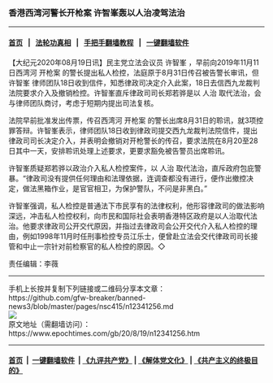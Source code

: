 ### 香港西湾河警长开枪案 许智峯轰以人治凌驾法治
------------------------

#### [首页](https://github.com/gfw-breaker/banned-news3/blob/master/README.md) &nbsp;&nbsp;|&nbsp;&nbsp; [法轮功真相](https://github.com/begood0513/basic/blob/master/README.md)  &nbsp;&nbsp;|&nbsp;&nbsp; [手把手翻墙教程](https://github.com/gfw-breaker/guides/wiki)  &nbsp;&nbsp;|&nbsp;&nbsp; [一键翻墙软件](https://github.com/gfw-breaker/nogfw/blob/master/README.md)  



<div><p>
 【大纪元2020年08月19日讯】民主党立法会议员
 <ok href="https://www.epochtimes.com/gb/tag/%E8%AE%B8%E6%99%BA%E5%B3%AF.html">
  许智峯
 </ok>
 ，早前向2019年11月11日西湾河
 <ok href="https://www.epochtimes.com/gb/tag/%E5%BC%80%E6%9E%AA%E6%A1%88.html">
  开枪案
 </ok>
 的警长提出私人检控，法庭原于8月31日传召被告警长审讯，但
 <ok href="https://www.epochtimes.com/gb/tag/%E8%AE%B8%E6%99%BA%E5%B3%AF.html">
  许智峯
 </ok>
 律师团队18日收到信件，知悉律政司决定介入此案，18日去信西九龙裁判法院要求介入及撤销检控。许智峯直斥律政司司长郑若骅是以
 <ok href="https://www.epochtimes.com/gb/tag/%E4%BA%BA%E6%B2%BB.html">
  人治
 </ok>
 取代法治，会与律师团队商讨，考虑于短期内提出司法复核。
</p>
<p>
 法院早前批准发出传票，传召西湾河
 <ok href="https://www.epochtimes.com/gb/tag/%E5%BC%80%E6%9E%AA%E6%A1%88.html">
  开枪案
 </ok>
 的警长出席8月31日的聆讯，就3项控罪答辩。许智峯表示，律师团队18日收到律政司提交西九龙裁判法院信件，提出律政司司长决定介入，并表明会撤销对开枪警长的传召，要求法院在8月20至28日其中一天，安排聆讯处理上述要求，更要求豁免被告警员出席聆讯。
</p>
<p>
 许智峯质疑郑若骅以政治介入私人检控案件，以
 <ok href="https://www.epochtimes.com/gb/tag/%E4%BA%BA%E6%B2%BB.html">
  人治
 </ok>
 取代法治，直斥政府包庇警暴。“律政司没有提供任何理由和法理依据，连调查都没有进行，便作出撤控决定，做法黑箱作业，是官官相卫，为保护警队，不问是非黑白。”
</p>
<p>
 许智峯强调，私人检控是普通法下市民享有的法律权利，他形容律政司的做法影响深远，冲击私人检控权利，向市民和国际社会表明香港特区政府是以人治取代法治。他要求律政司公开交代原因，并指过去律政司会公开交代介入私人检控的理由，例如1998年11月时任刑事检控专员江乐士，便曾赴立法会交代律政司司长接管和中止一宗针对前检察官的私人检控的原因。◇
</p>
<p>
 责任编辑：李薇
</p>
</div>
<hr/>
手机上长按并复制下列链接或二维码分享本文章：<br/>
https://github.com/gfw-breaker/banned-news3/blob/master/pages/nsc415/n12341256.md <br/>
<a href='https://github.com/gfw-breaker/banned-news3/blob/master/pages/nsc415/n12341256.md'><img src='https://github.com/gfw-breaker/banned-news3/blob/master/pages/nsc415/n12341256.md.png'/></a> <br/>
原文地址（需翻墙访问）：https://www.epochtimes.com/gb/20/8/19/n12341256.htm


------------------------
#### [首页](https://github.com/gfw-breaker/banned-news3/blob/master/README.md) &nbsp;|&nbsp; [一键翻墙软件](https://github.com/gfw-breaker/nogfw/blob/master/README.md) &nbsp;| [《九评共产党》](https://github.com/gfw-breaker/9ping.md/blob/master/README.md#九评之一评共产党是什么) | [《解体党文化》](https://github.com/gfw-breaker/jtdwh.md/blob/master/README.md) | [《共产主义的终极目的》](https://github.com/gfw-breaker/gczydzjmd.md/blob/master/README.md)


<img src='http://gfw-breaker.win/banned-news3/pages/nsc415/n12341256.md' width='0px' height='0px'/>